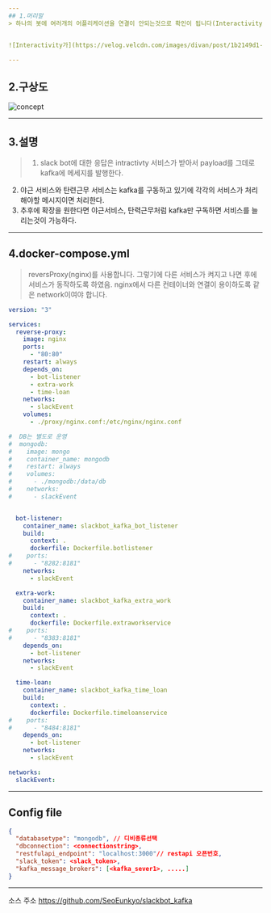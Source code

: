 ```yaml
---
## 1.머리말
> 하나의 봇에 여러개의 어플리케이션을 연결이 안되는것으로 확인이 됩니다(Interactivity가 하나). 그래서 중간에 kafka를 두고 이를 통해서 micro service를 만들어 보겠습니다. 


![Interactivity가](https://velog.velcdn.com/images/divan/post/1b2149d1-32ea-4684-8b49-68a18f3accd8/image.png)

---
```


## 2.구상도

![concept](https://velog.velcdn.com/images/divan/post/8b5c8b0c-7d12-4cdb-b9de-7e78dbb15418/image.png)

----

## 3.설명

> 1. slack bot에 대한 응답은 intractivty 서비스가 받아서 payload를 그데로 kafka에 메세지를 발행한다. 
2. 야근 서비스와 탄련근무 서비스는 kafka를 구동하고 있기에 각각의 서비스가 처리해야할 메시지이면 처리한다.
3. 추후에 확장을 원한다면 야근서비스, 탄력근무처럼 kafka만 구독하면 서비스를 늘리는것이 가능하다.

---

## 4.docker-compose.yml
> reversProxy(nginx)를 사용합니다. 그렇기에 다른 서비스가 켜지고 나면 후에 서비스가 동작하도록 하였음. nginx에서 다른 컨테이너와 연결이 용이하도록 같은 network이여야 합니다.

~~~ yml
version: "3"

services:
  reverse-proxy:
    image: nginx
    ports:
      - "80:80"
    restart: always
    depends_on:
      - bot-listener
      - extra-work
      - time-loan
    networks:
      - slackEvent
    volumes:
      - ./proxy/nginx.conf:/etc/nginx/nginx.conf

#  DB는 별도로 운영
#  mongodb:
#    image: mongo
#    container_name: mongodb
#    restart: always
#    volumes:
#      - ./mongodb:/data/db
#    networks:
#      - slackEvent


  bot-listener:
    container_name: slackbot_kafka_bot_listener
    build:
      context: .
      dockerfile: Dockerfile.botlistener
#    ports:
#      - "8282:8181"
    networks:
      - slackEvent

  extra-work:
    container_name: slackbot_kafka_extra_work
    build:
      context: .
      dockerfile: Dockerfile.extraworkservice
#    ports:
#      - "8383:8181"
    depends_on:
      - bot-listener
    networks:
      - slackEvent

  time-loan:
    container_name: slackbot_kafka_time_loan
    build:
      context: .
      dockerfile: Dockerfile.timeloanservice
#    ports:
#      - "8484:8181"
    depends_on:
      - bot-listener
    networks:
      - slackEvent

networks:
  slackEvent:

~~~


---
## Config file


~~~ json
{
  "databasetype": "mongodb", // 디비종류선택
  "dbconnection": <connectionstring>,
  "restfulapi_endpoint": "localhost:3000"// restapi 오픈번호,
  "slack_token": <slack_token>,
  "kafka_message_brokers": [<kafka_sever1>, .....]
}

~~~

---- 

소스 주소
https://github.com/SeoEunkyo/slackbot_kafka
